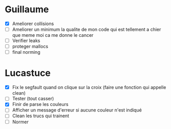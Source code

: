 # Guillaume
- [x] Ameliorer collisions
- [ ] Ameliorer un minimum la qualite de mon code qui est tellement a chier que meme moi ca me donne le cancer
- [ ] Verifier leaks
- [ ] proteger mallocs
- [ ] final norming

# Lucastuce
- [x] Fix le segfault quand on clique sur la croix (faire une fonction qui appelle clean)
- [ ] Tester (tout casser)
- [x] Finir de parse les couleurs
- [ ] Afficher un message d'erreur si aucune couleur n'est indiqué
- [ ] Clean les trucs qui trainent
- [ ] Normer